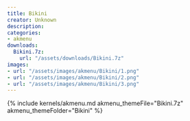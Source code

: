 ```yaml
---
title: Bikini
creator: Unknown
description: 
categories:
- akmenu
downloads:
  Bikini.7z:
    url: "/assets/downloads/Bikini.7z"
images:
- url: "/assets/images/akmenu/Bikini/1.png"
- url: "/assets/images/akmenu/Bikini/2.png"
- url: "/assets/images/akmenu/Bikini/3.png"
---
```


{% include kernels/akmenu.md akmenu_themeFile="Bikini.7z" akmenu_themeFolder="Bikini" %}
